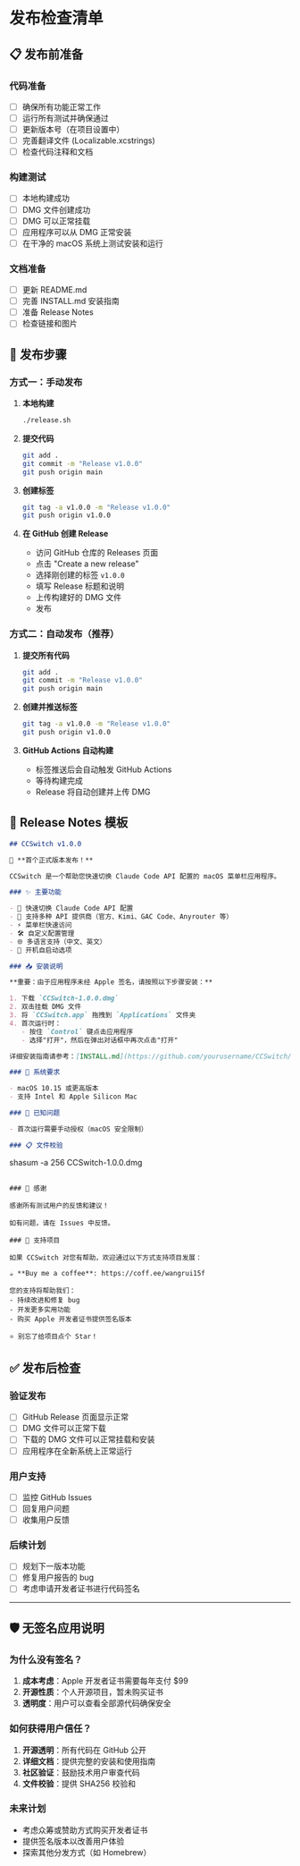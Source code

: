 # 发布检查清单

## 📋 发布前准备

### 代码准备
- [ ] 确保所有功能正常工作
- [ ] 运行所有测试并确保通过
- [ ] 更新版本号（在项目设置中）
- [ ] 完善翻译文件 (Localizable.xcstrings)
- [ ] 检查代码注释和文档

### 构建测试
- [ ] 本地构建成功
- [ ] DMG 文件创建成功
- [ ] DMG 可以正常挂载
- [ ] 应用程序可以从 DMG 正常安装
- [ ] 在干净的 macOS 系统上测试安装和运行

### 文档准备
- [ ] 更新 README.md
- [ ] 完善 INSTALL.md 安装指南
- [ ] 准备 Release Notes
- [ ] 检查链接和图片

## 🚀 发布步骤

### 方式一：手动发布

1. **本地构建**
   ```bash
   ./release.sh
   ```

2. **提交代码**
   ```bash
   git add .
   git commit -m "Release v1.0.0"
   git push origin main
   ```

3. **创建标签**
   ```bash
   git tag -a v1.0.0 -m "Release v1.0.0"
   git push origin v1.0.0
   ```

4. **在 GitHub 创建 Release**
   - 访问 GitHub 仓库的 Releases 页面
   - 点击 "Create a new release"
   - 选择刚创建的标签 `v1.0.0`
   - 填写 Release 标题和说明
   - 上传构建好的 DMG 文件
   - 发布

### 方式二：自动发布（推荐）

1. **提交所有代码**
   ```bash
   git add .
   git commit -m "Release v1.0.0"
   git push origin main
   ```

2. **创建并推送标签**
   ```bash
   git tag -a v1.0.0 -m "Release v1.0.0"
   git push origin v1.0.0
   ```

3. **GitHub Actions 自动构建**
   - 标签推送后会自动触发 GitHub Actions
   - 等待构建完成
   - Release 将自动创建并上传 DMG

## 📝 Release Notes 模板

```markdown
## CCSwitch v1.0.0

🎉 **首个正式版本发布！**

CCSwitch 是一个帮助您快速切换 Claude Code API 配置的 macOS 菜单栏应用程序。

### ✨ 主要功能

- 🔄 快速切换 Claude Code API 配置
- 🎯 支持多种 API 提供商（官方、Kimi、GAC Code、Anyrouter 等）
- ⚡ 菜单栏快速访问
- 🛠 自定义配置管理
- 🌐 多语言支持（中文、英文）
- 🚀 开机自启动选项

### 📥 安装说明

**重要：由于应用程序未经 Apple 签名，请按照以下步骤安装：**

1. 下载 `CCSwitch-1.0.0.dmg`
2. 双击挂载 DMG 文件
3. 将 `CCSwitch.app` 拖拽到 `Applications` 文件夹
4. 首次运行时：
   - 按住 `Control` 键点击应用程序
   - 选择"打开"，然后在弹出对话框中再次点击"打开"

详细安装指南请参考：[INSTALL.md](https://github.com/yourusername/CCSwitch/blob/main/INSTALL.md)

### 🔧 系统要求

- macOS 10.15 或更高版本
- 支持 Intel 和 Apple Silicon Mac

### 🐛 已知问题

- 首次运行需要手动授权（macOS 安全限制）

### 📋 文件校验

```
shasum -a 256 CCSwitch-1.0.0.dmg
```

### 🙏 感谢

感谢所有测试用户的反馈和建议！

如有问题，请在 Issues 中反馈。

### 💖 支持项目

如果 CCSwitch 对您有帮助，欢迎通过以下方式支持项目发展：

☕ **Buy me a coffee**: https://coff.ee/wangrui15f

您的支持将帮助我们：
- 持续改进和修复 bug
- 开发更多实用功能
- 购买 Apple 开发者证书提供签名版本

⭐ 别忘了给项目点个 Star！
```

## ✅ 发布后检查

### 验证发布
- [ ] GitHub Release 页面显示正常
- [ ] DMG 文件可以正常下载
- [ ] 下载的 DMG 文件可以正常挂载和安装
- [ ] 应用程序在全新系统上正常运行

### 用户支持
- [ ] 监控 GitHub Issues
- [ ] 回复用户问题
- [ ] 收集用户反馈

### 后续计划
- [ ] 规划下一版本功能
- [ ] 修复用户报告的 bug
- [ ] 考虑申请开发者证书进行代码签名

---

## 🛡️ 无签名应用说明

### 为什么没有签名？

1. **成本考虑**：Apple 开发者证书需要每年支付 $99
2. **开源性质**：个人开源项目，暂未购买证书
3. **透明度**：用户可以查看全部源代码确保安全

### 如何获得用户信任？

1. **开源透明**：所有代码在 GitHub 公开
2. **详细文档**：提供完整的安装和使用指南
3. **社区验证**：鼓励技术用户审查代码
4. **文件校验**：提供 SHA256 校验和

### 未来计划

- 考虑众筹或赞助方式购买开发者证书
- 提供签名版本以改善用户体验
- 探索其他分发方式（如 Homebrew）